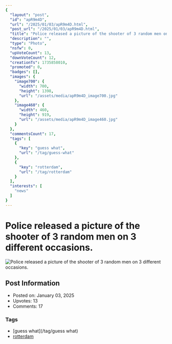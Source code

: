 ```yaml
---
{
  "layout": "post",
  "id": "apR9m4D",
  "url": "/2025/01/03/apR9m4D.html",
  "post_url": "/2025/01/03/apR9m4D.html",
  "title": "Police released a picture of the shooter of 3 random men on 3 different occasions.",
  "description": "",
  "type": "Photo",
  "nsfw": 0,
  "upVoteCount": 13,
  "downVoteCount": 12,
  "creationTs": 1735858010,
  "promoted": 0,
  "badges": [],
  "images": {
    "image700": {
      "width": 700,
      "height": 1398,
      "url": "/assets/media/apR9m4D_image700.jpg"
    },
    "image460": {
      "width": 460,
      "height": 919,
      "url": "/assets/media/apR9m4D_image460.jpg"
    }
  },
  "commentsCount": 17,
  "tags": [
    {
      "key": "guess what",
      "url": "/tag/guess-what"
    },
    {
      "key": "rotterdam",
      "url": "/tag/rotterdam"
    }
  ],
  "interests": [
    "news"
  ]
}
---
```


# Police released a picture of the shooter of 3 random men on 3 different occasions.

![Police released a picture of the shooter of 3 random men on 3 different occasions.](/assets/media/apR9m4D_image700.jpg)

## Post Information

- Posted on: January 03, 2025
- Upvotes: 13
- Comments: 17

### Tags

- [guess what](/tag/guess what)
- [rotterdam](/tag/rotterdam)

